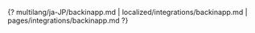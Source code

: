 {? multilang/ja-JP/backinapp.md | localized/integrations/backinapp.md | pages/integrations/backinapp.md ?}
